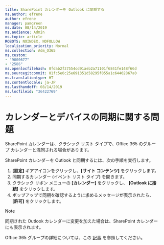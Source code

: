```yaml
---
title: SharePoint カレンダーを Outlook に同期する
ms.author: efrene
author: efrene
manager: pamgreen
ms.date: 08/14/2019
ms.audience: Admin
ms.topic: article
ROBOTS: NOINDEX, NOFOLLOW
localization_priority: Normal
ms.collection: Adm_O365
ms.custom:
- "9000677"
- "2586"
ms.openlocfilehash: 0fdab2f37554cd91aeb2a71101f6841fe148f66d
ms.sourcegitcommit: 01fc5e0c25e691351d58295f055a1c64402867a0
ms.translationtype: HT
ms.contentlocale: ja-JP
ms.lasthandoff: 08/14/2019
ms.locfileid: "36422769"
---
```

# <a name="issues-synchronizing-your-calendar-to-devices"></a>カレンダーとデバイスの同期に関する問題

SharePoint カレンダーは、クラシック リスト タイプで、Office 365 のグループ カレンダーと混同される場合があります。

SharePoint カレンダーを Outlook と同期するには、次の手順を実行します。

1. **[設定]** ギアアイコンをクリックし、**[サイト コンテンツ]** をクリックします。
2. 同期するカレンダー (イベント リスト タイプ) を開きます。
3. クラシック リボン メニューの **[カレンダー]** をクリックし、 **[Outlook に接続]** をクリックします。
4. ポップアップで同期を確認するように求めるメッセージが表示されたら、**[許可]** をクリックします。

>[!Note]
> 同期された Outlook カレンダーに変更を加えた場合は、SharePoint カレンダーにも表示されます。

Office 365 グループの詳細については、この [記事](https://support.office.com/ja-JP/article/Learn-about-Office-365-groups-b565caa1-5c40-40ef-9915-60fdb2d97fa2) を参照してください。
